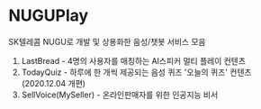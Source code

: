 # NUGUPlay
SK텔레콤 NUGU로 개발 및 상용화한 음성/챗봇 서비스 모음

1. LastBread - 4명의 사용자를 매칭하는 AI스피커 멀티 플레이 컨텐츠
2. TodayQuiz - 하루에 한 개씩 제공되는 음성 퀴즈 '오늘의 퀴즈' 컨텐츠(2020.12.04 개편)
3. SellVoice(MySeller) - 온라인판매자를 위한 인공지능 비서
